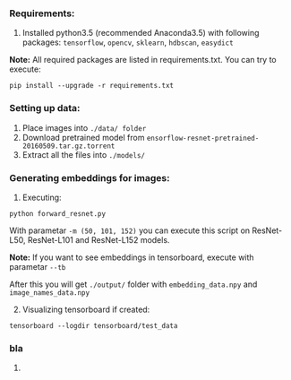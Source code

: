 ### Requirements:

1. Installed python3.5 (recommended Anaconda3.5) with following packages: `tensorflow`, `opencv`, `sklearn`, `hdbscan`, `easydict`

**Note:** All required packages are listed in requirements.txt. You can try to execute:
  ```Shell
  pip install --upgrade -r requirements.txt
  ```

### Setting up data:
1. Place images into `./data/ folder`
2. Download pretrained model from `ensorflow-resnet-pretrained-20160509.tar.gz.torrent`
3. Extract all the files into `./models/`

### Generating embeddings for images:
  1. Executing:
  ```Shell
  python forward_resnet.py
  ```
  With parametar ```-m (50, 101, 152)``` you can execute this script on ResNet-L50, ResNet-L101 and ResNet-L152 models.

  **Note:** If you want to see embeddings in tensorboard, execute with parametar ```--tb```

  After this you will get `./output/` folder with `embedding_data.npy` and `image_names_data.npy`

  2. Visualizing tensorboard if created:
  ```Shell
  tensorboard --logdir tensorboard/test_data
  ```

 ### bla
   1. 


